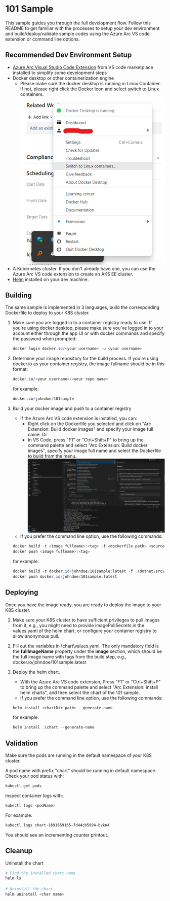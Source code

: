 # 101 Sample
This sample guides you through the full development flow. Follow this README to get familiar with the processes to setup your dev environment and build/deploy/validate sample codes using the Azure Arc VS code extension or command line options.

## Recommended Dev Environment Setup
- [Azure Arc Visual Studio Code Extension](https://marketplace.visualstudio.com/search?term=azure%20arc&target=VSCode&category=All%20categories&sortBy=Relevance) from VS code marketplace installed to simplify some development steps
- Docker desktop or other containerization engine
    - Please make sure the docker desktop is running in Linux Container. If not, please right click the Docker Icon and select switch to Linux containers.
    ![SwichToLinux](https://raw.githubusercontent.com/Azure-Samples/101---arcextension-helloworld/main/screenshots/SwitchToLinux.png)
- A Kubernetes cluster. If you don't already have one, you can use the Azure Arc VS code extension to create an AKS EE cluster.
- [Helm](https://helm.sh/docs/intro/install/) installed on your dev machine.

## Building
The same sample is implemented in 3 languages, build the corresponding Dockerfile to deploy to your K8S cluster.

1. Make sure you are logged in to a container registry ready to use. If you're using docker desktop, please make sure you've logged in to your account either through the app UI or with docker commands and specify the password when prompted:
    ```powershell
    docker login docker.io/<your username> -u <your username>
    ```

2. Determine your image repository for the build process. If you're using docker.io as your container registry, the image fullname should be in this format:
    ```powershell
    docker.io/<your username>/<your repo name>
    ```

    for example:

    ```powershell
    docker.io/johndoe/101sample
    ```

3. Build your docker image and push to a container registry
    - If the Azure Arc VS code extension is installed, you can:
        - Right click on the Dockerfile you selected and click on "Arc Extension: Build docker images" and specify your image full name. Or
        - In VS Code, press "F1" or "Ctrl+Shift+P" to bring up the command palette and select "Arc Extension: Build docker images", specify your image full name and select the Dockerfile to build from the menu.
        ![CommandPalette](https://raw.githubusercontent.com/Azure-Samples/101---arcextension-helloworld/main/screenshots/CommandPalette.png)
    - If you prefer the command line option, use the following commands:
    ```powershell
    docker build -t <image fullname>:<tag> -f <dockerfile path> <source code path>
    docker push <image fullname>:<tag>
    ```

    for example:
    ```powershell
    docker build -t docker.io/johndoe/101sample:latest -f .\dotnet\src\Dockerfile .\dotnet\src
    docker push docker.io/johndoe/101sample:latest
    ```

## Deploying
Once you have the image ready, you are ready to deploy the image to your K8S cluster.
1. Make sure your K8S cluster to have sufficient privileges to pull images from it, e.g., you might need to provide imagePullSecrets in the values.yaml of the helm chart, or configure your container registry to allow anonymous pull.
2. Fill out the variables in \chart\values.yaml. The only mandatory field is the **fullImageName** property under the **image** section, which should be the full image name with tags from the build step, e.g., docker.io/johndoe/101sample:latest
3. Deploy the helm chart.
    - With the Azure Arc VS code extension, Press "F1" or "Ctrl+Shift+P" to bring up the command palette and select "Arc Extension: Install helm charts", and then select the chart of the 101 sample.
    - If you prefer the command line option, use the following commands:
    ```powershell
    helm install <chartDir path> --generate-name
    ```

    for example:
    ```powershell
    helm install .\chart --generate-name
    ```

## Validation
Make sure the pods are running in the default namespace of your K8S cluster.

A pod name with prefix "chart" should be running in default namespace. Check your pod status with:
```powershell
kubectl get pods
```

Inspect container logs with:
```powershell
kubectl logs <podName>
```
For example:

```powershell
kubectl logs chart-1691659165-7d44cb5994-bvkn4
```

You should see an incrementing counter printout.

## Cleanup
Uninstall the chart 

```bash
# Find the installed chart name
helm ls

# Uninstall the chart
helm uninstall <char name>
```
